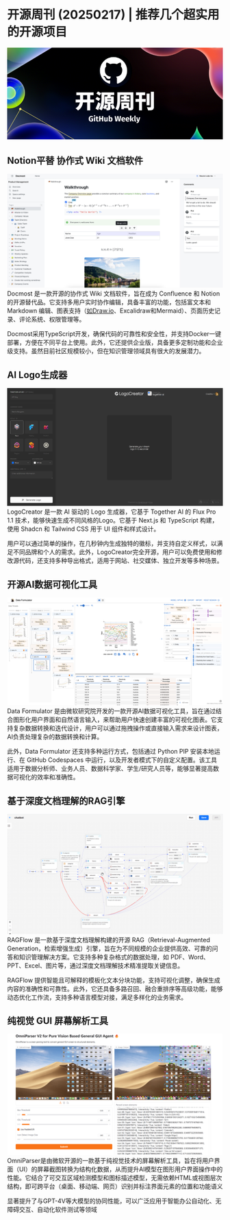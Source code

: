 
# 开源周刊 (20250217) | 推荐几个超实用的开源项目

![](../../attachments/开源周刊微信公众号封面%20(2).png)
## Notion平替 协作式 Wiki 文档软件
![](../../attachments/Pasted%20image%2020250628204556.png)
Docmost 是一款开源的协作式 Wiki 文档软件，旨在成为 Confluence 和 Notion 的开源替代品。它支持多用户实时协作编辑，具备丰富的功能，包括富文本和 Markdown 编辑、图表支持（[如Draw.io](http://xn--Draw-f96g.io)、Excalidraw和Mermaid）、页面历史记录、评论系统、权限管理等。

Docmost采用TypeScript开发，确保代码的可靠性和安全性，并支持Docker一键部署，方便在不同平台上使用。此外，它还提供企业版，具备更多定制功能和企业级支持。虽然目前社区规模较小，但在知识管理领域具有很大的发展潜力。

## AI Logo生成器
![](../../attachments/Pasted%20image%2020250628204820.png)
LogoCreator 是一款 AI 驱动的 Logo 生成器，它基于 Together AI 的 Flux Pro 1.1 技术，能够快速生成不同风格的Logo。它基于 Next.js 和 TypeScript 构建，使用 Shadcn 和 Tailwind CSS 用于 UI 组件和样式设计。

用户可以通过简单的操作，在几秒钟内生成独特的徽标，并支持自定义样式，以满足不同品牌和个人的需求。此外，LogoCreator完全开源，用户可以免费使用和修改源代码，还支持多种导出格式，适用于网站、社交媒体、独立开发等多种场景。

## 开源AI数据可视化工具
![](../../attachments/Pasted%20image%2020250628205002.png)
Data Formulator 是由微软研究院开发的一款开源AI数据可视化工具，旨在通过结合图形化用户界面和自然语言输入，来帮助用户快速创建丰富的可视化图表。它支持复杂数据转换和迭代设计，用户可以通过拖拽操作或直接输入需求来设计图表，AI负责处理复杂的数据转换和计算。

此外，Data Formulator 还支持多种运行方式，包括通过 Python PIP 安装本地运行、在 GitHub Codespaces 中运行，以及开发者模式下的自定义配置。该工具适用于数据分析师、业务人员、数据科学家、学生/研究人员等，能够显著提高数据可视化的效率和准确性。

## 基于深度文档理解的RAG引擎
![](../../attachments/Pasted%20image%2020250628204859.png)
RAGFlow 是一款基于深度文档理解构建的开源 RAG（Retrieval-Augmented Generation，检索增强生成）引擎，旨在为不同规模的企业提供高效、可靠的问答和知识管理解决方案。它支持多种复杂格式的数据处理，如 PDF、Word、PPT、Excel、图片等，通过深度文档理解技术精准提取关键信息。

RAGFlow 提供智能且可解释的模板化文本分块功能，支持可视化调整，确保生成内容的准确性和可靠性。此外，它还具备多路召回、融合重排序等高级功能，能够动态优化工作流，支持多种语言模型对接，满足多样化的业务需求。

## 纯视觉 GUI 屏幕解析工具
![](../../attachments/Pasted%20image%2020250628205226.png)
OmniParser是由微软开源的一款基于纯视觉技术的屏幕解析工具，旨在将用户界面（UI）的屏幕截图转换为结构化数据，从而提升AI模型在图形用户界面操作中的性能。它结合了可交互区域检测模型和图标描述模型，无需依赖HTML或视图层次结构，即可跨平台（桌面、移动端、网页）识别并标注界面元素的位置和功能语义

显著提升了与GPT-4V等大模型的协同性能，可以广泛应用于智能办公自动化、无障碍交互、自动化软件测试等领域

